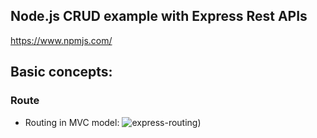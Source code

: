 ## Node.js CRUD example with Express Rest APIs

https://www.npmjs.com/


## Basic concepts:
### Route
- Routing in MVC model:
![express-routing](https://dotnettrickscloud.blob.core.windows.net/img/nodejs/express-routing.png))
